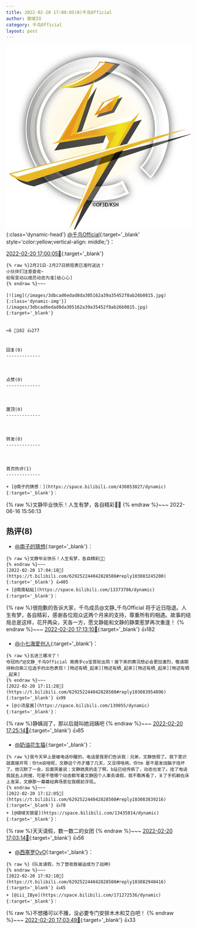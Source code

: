 ```yaml
---
title: 2022-02-20 17:00:05(0)千鸟Official
author: 御坂IO
category: 千鸟Official
layout: post
---
```


![img](/images/d7235309f85c0e1aec9d4ca9b6be983202228f8e.jpg){:class='dynamic-head'}
[@千鸟Official](https://space.bilibili.com/553771121/dynamic){:target='_blank' style='color:yellow;vertical-align: middle;'}：

[2022-02-20 17:00:05🔗](https://t.bilibili.com/629252244042828508){:target='_blank'}

~~~
{% raw %}2月21日-2月27日排班表已准时送达！
小伙伴们注意查收~
如有变动以成员动态为准[给心心]
{% endraw %}~~~

[![img](/images/3dbcad6edad8da305162a39a35452f8ab26b0815.jpg){:class='dynamic-img'}](/images/3dbcad6edad8da305162a39a35452f8ab26b0815.jpg){:target='_blank'}


↪️6 💬182 👍277


回复(0)
-------------



点赞(0)
-------------



置顶(0)
-------------



转发(0)
-------------



首页热评(1)
-------------

+ [@南子的猜想：](https://space.bilibili.com/436853827/dynamic){:target='_blank'}：
~~~
{% raw %}文静毕业快乐！人生有梦，各自精彩👏👏
{% endraw %}~~~
2022-06-16 15:56:13


热评(8)
-------------

+ [@南子的猜想](https://space.bilibili.com/436853827/dynamic){:target='_blank'}：
~~~
{% raw %}文静毕业快乐！人生有梦，各自精彩👏👏
{% endraw %}~~~
[2022-02-20 17:04:18🔗](https://t.bilibili.com/629252244042828508#reply103083245200){:target='_blank'} 👍405
+ [@南南粘粘](https://space.bilibili.com/13373786/dynamic){:target='_blank'}：
~~~
{% raw %}很抱歉的告诉大家，千鸟成员@文静_千鸟Official 将于近日隐退。人生有梦，各自精彩，感谢各位观众这两个月来的支持，尊重所有的相遇。故事的结局总是这样，花开两朵，天各一方，愿文静能和文静的静栗惹梦再次重逢！
{% endraw %}~~~
[2022-02-20 17:13:10🔗](https://t.bilibili.com/629252244042828508#reply103084108480){:target='_blank'} 👍182
+ [@小七海爱创人](https://space.bilibili.com/12072645/dynamic){:target='_blank'}：
~~~
{% raw %}五进三爆冷了！
夺冠热门@文静_千鸟Official 竟携手co宝首轮出局！接下来的赛况想必会更加激烈，敬请期待粉白紫三位选手的出色表现！[物述有栖_起来][物述有栖_起来][物述有栖_起来][物述有栖_起来]
{% endraw %}~~~
[2022-02-20 17:11:28🔗](https://t.bilibili.com/629252244042828508#reply103083954896){:target='_blank'} 👍99
+ [@小流星酱](https://space.bilibili.com/139055/dynamic){:target='_blank'}：
~~~
{% raw %}静姨润了，那以后就叫她润姨吧
{% endraw %}~~~
[2022-02-20 17:25:14🔗](https://t.bilibili.com/629252244042828508#reply103085313200){:target='_blank'} 👍85
+ [@奶油花生猫](https://space.bilibili.com/8545006/dynamic){:target='_blank'}：
~~~
{% raw %}我今天早上是被电话吵醒的，电话里我哥们告诉我：兄弟，文静放假了。我下意识就直接开骂：你tm说啥呢，文静这个月才播了几天，又没得啥病，你tm 是不是发烧脑子烧坏了。他沉默了一会，后面哭着说：文静她真的走了啊，b站已经传疯了，动态也发了。挂了电话我就去上网搜，可是不管哪个动态都写着文静因个人事务请假，我不敢再看了，关了手机躺在床上发呆，文静那一幕幕经典场景在我眼前浮现…
{% endraw %}~~~
[2022-02-20 17:12:05🔗](https://t.bilibili.com/629252244042828508#reply103083839216){:target='_blank'} 👍78
+ [@啵啵天狼星](https://space.bilibili.com/13435014/dynamic){:target='_blank'}：
~~~
{% raw %}天天请假，数一数二的女团
{% endraw %}~~~
[2022-02-20 17:03:14🔗](https://t.bilibili.com/629252244042828508#reply103083062848){:target='_blank'} 👍56
+ [@西塞罗OvO](https://space.bilibili.com/33399549/dynamic){:target='_blank'}：
~~~
{% raw %}《队友请假，为了营收我被迫成为了战神》
{% endraw %}~~~
[2022-02-20 17:02:10🔗](https://t.bilibili.com/629252244042828508#reply103082940416){:target='_blank'} 👍45
+ [@iii_IBye](https://space.bilibili.com/171272536/dynamic){:target='_blank'}：
~~~
{% raw %}不想播可以不播，没必要专门安排木木和艾白吧！
{% endraw %}~~~
[2022-02-20 17:03:49🔗](https://t.bilibili.com/629252244042828508#reply103083154480){:target='_blank'} 👍33



